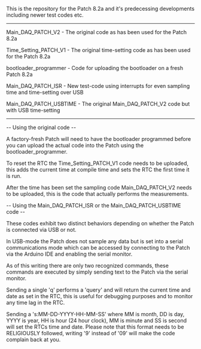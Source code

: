 This is the repository for the Patch 8.2a and it's predecessing developments including newer test codes etc.

------------------------------------

Main_DAQ_PATCH_V2 - The original code as has been used for the Patch 8.2a

Time_Setting_PATCH_V1 - The original time-setting code as has been used for the Patch 8.2a

bootloader_programmer - Code for uploading the bootloader on a fresh Patch 8.2a

Main_DAQ_PATCH_ISR - New test-code using interrupts for even sampling time and time-setting over USB

Main_DAQ_PATCH_USBTIME - The original Main_DAQ_PATCH_V2 code but with USB time-setting

------------------------------------

-- Using the original code --

A factory-fresh Patch will need to have the bootloader programmed before you can upload the actual code into the Patch using the bootloader_programmer.

To reset the RTC the Time_Setting_PATCH_V1 code needs to be uploaded, this adds the current time at compile time and sets the RTC the first time it is run.

After the time has been set the sampling code Main_DAQ_PATCH_V2 needs to be uploaded, this is the code that actually performs the measurements.

-- Using the Main_DAQ_PATCH_ISR or the Main_DAQ_PATCH_USBTIME code --

These codes exhibit two distinct behaviors depending on whether the Patch is connected via USB or not. 

In USB-mode the Patch does not sample any data but is set into a serial communications mode which can be accessed by connecting to the Patch via the 
Arduino IDE and enabling the serial monitor.

As of this writing there are only two recognized commands, these commands are executed by simply sending text to the Patch via the serial monitor.

Sending a single 'q' performs a 'query' and will return the current time and date as set in the RTC, this is useful for debugging purposes and to monitor
any time lag in the RTC.

Sending a 's:MM-DD-YYYY-HH-MM-SS' where MM is month, DD is day, YYYY is year, HH is hour (24 hour clock), MM is minute and SS is second will set the RTCs
time and date. Please note that this format needs to be RELIGIOUSLY followed, writing '9' instead of '09' will make the code complain back at you.
